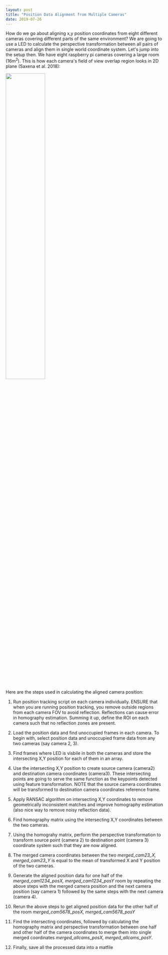 ```yaml
---
layout: post
title: "Position Data Alignment from Multiple Cameras"
date: 2019-07-26
---
```


How do we go about aligning x,y position coordinates from eight different cameras covering different parts of the same environment? We are going to use a LED to calculate the perspective transformation between all pairs of cameras and align them in single world coordinate system. Let's jump into the setup then. We have eight raspberry pi cameras covering a large room (16m<sup>2</sup>). This is how each camera's field of view overlap region looks in 2D plane (Saxena et al. 2018):

<img src="https://rajatsaxena.github.io//images//CameraFOV.png" width="50%" height="50%">

Here are the steps used in calculating the aligned camera position:

1. Run position tracking script on each camera individually. ENSURE that when you are running position tracking, you remove outside regions from each camera FOV to avoid reflection. Reflections can cause error in homography estimation. Summing it up, define the ROI on each camera such that no reflection zones are present.

2. Load the position data and find unoccupied frames in each camera. To begin with, select position data and unoccupied frame data from any two cameras (say camera 2, 3). 

3. Find frames where LED is visbile in both the cameras and store the intersecting X,Y position for each of them in an array. 

4. Use the intersecting X,Y position to create source camera (camera2) and destination camera coordinates (camera3). These intersecting points are going to serve the same function as the keypoints detected using feature transformation. NOTE that the source camera coordinates will be transformed to destination camera coordinates reference frame. 

5. Apply RANSAC algorithm on intersecting X,Y coordinates to remove geometrically inconsistent matches and improve homography estimation (also nice way to remove noisy reflection data).

6. Find homography matrix using the intersecting X,Y coordinates between the two cameras.

7. Using the homograhy matrix, perform the perspective transformation to transform source point (camera 2) to destination point (camera 3) coordinate system such that they are now aligned.

8. The merged camera coordinates between the two *merged_cam23_X, merged_cam23_Y* is equal to the mean of transformed X and Y position of the two cameras. 

9. Generate the aligned position data for one half of the *merged_cam1234_posX, merged_cam1234_posY* room by repeating the above steps with the merged camera position and the next camera position (say camera 1) followed by the same steps with the next camera (camera 4).   

10. Rerun the above steps to get aligned position data for the other half of the room *merged_cam5678_posX, merged_cam5678_posY* 

12. Find the intersecting coordinates, followed by calculating the homography matrix and perspective transformation between one half and other half of the camera coordinates to merge them into single merged coordinates *merged_allcams_posX, merged_allcams_posY*.

13. Finally, save all the processed data into a matfile
